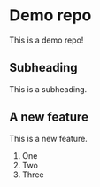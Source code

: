 # Demo repo

This is a demo repo!

## Subheading

This is a subheading.

## A new feature

This is a new feature.
1. One
2. Two
3. Three